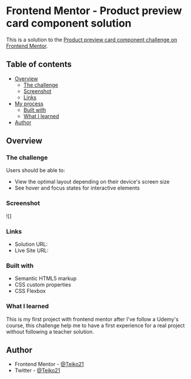 # Frontend Mentor - Product preview card component solution

This is a solution to the [Product preview card component challenge on Frontend Mentor](https://www.frontendmentor.io/challenges/product-preview-card-component-GO7UmttRfa). 

## Table of contents

- [Overview](#overview)
  - [The challenge](#the-challenge)
  - [Screenshot](#screenshot)
  - [Links](#links)
- [My process](#my-process)
  - [Built with](#built-with)
  - [What I learned](#what-i-learned)
- [Author](#author)




## Overview

### The challenge

Users should be able to:

- View the optimal layout depending on their device's screen size
- See hover and focus states for interactive elements

### Screenshot

![]

### Links

- Solution URL: [](https://your-solution-url.com)
- Live Site URL: [](https://your-live-site-url.com)
 
### Built with

- Semantic HTML5 markup
- CSS custom properties
- CSS Flexbox

### What I learned
 This is my first project with frontend mentor after I've follow a Udemy's course, this challenge help me to have a first experience for a real project without following
 a teacher solution.

## Author
- Frontend Mentor - [@Teiko21](https://www.frontendmentor.io/profile/Teiko21)
- Twitter - [@Teiko21](https://twitter.com/Teiko21)
